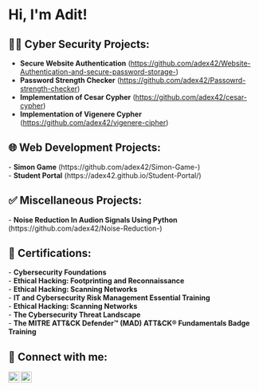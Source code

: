 <h1>Hi, I'm Adit! <br/>
<h2>👨‍💻 Cyber Security Projects:</h2>

- <b>Secure Website Authentication</b> (https://github.com/adex42/Website-Authentication-and-secure-password-storage-)
- <b>Password Strength Checker</b> (https://github.com/adex42/Passowrd-strength-checker)
- <b>Implementation of Cesar Cypher</b> (https://github.com/adex42/cesar-cypher)
- <b>Implementation of Vigenere Cypher</b> (https://github.com/adex42/vigenere-cipher)


<h2>🌐 Web Development Projects:</h2>
- <b>Simon Game</b> (https://github.com/adex42/Simon-Game-) <br>
- <b>Student Portal</b> (https://adex42.github.io/Student-Portal/)

<h2>✅ Miscellaneous Projects:</h2>
- <b>Noise Reduction In Audion Signals Using Python</b> (https://github.com/adex42/Noise-Reduction-) <br>

<h2>📜 Certifications:</h2>
- <b>Cybersecurity Foundations</b><br>
- <b>Ethical Hacking: Footprinting and
Reconnaissance</b><br>
- <b>Ethical Hacking: Scanning Networks</b><br>
- <b>IT and Cybersecurity Risk Management
Essential Training</b><br>
- <b>Ethical Hacking: Scanning Networks</b><br>
- <b>The Cybersecurity Threat Landscape</b><br>
- <b>The MITRE ATT&CK Defender™ (MAD) ATT&CK® Fundamentals Badge Training</b><br>



<h2> 🤳 Connect with me:</h2>


[<img align="left" alt="AditVerma | LinkedIn" width="22px" src="https://cdn.jsdelivr.net/npm/simple-icons@v3/icons/linkedin.svg" />][linkedin]
[<img align="left" alt="AditVerma | Instagram" width="22px" src="https://cdn.jsdelivr.net/npm/simple-icons@v3/icons/instagram.svg" />][instagram]


[instagram]: https://www.instagram.com/joshmadakor/
[linkedin]: https://www.linkedin.com/in/adit-verma-86a84b1b9/

